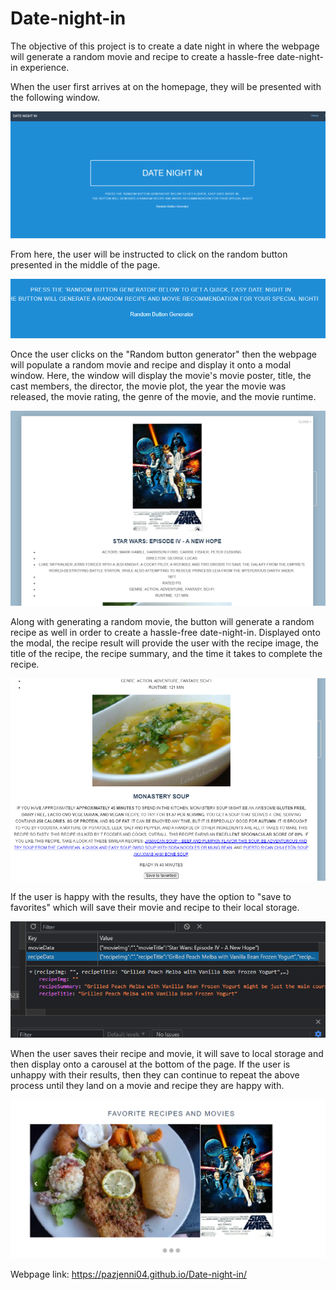 # Date-night-in
The objective of this project is to create a date night in where the webpage will generate a random movie and recipe to create a hassle-free date-night-in experience. 

When the user first arrives at on the homepage, they will be presented with the following window.

![The following image displays the viewport for the user when first directed onto the page](https://raw.githubusercontent.com/pazjenni04/Date-night-in/main/assets/images/home-page.PNG)

From here, the user will be instructed to click on the random button presented in the middle of the page.

![The following image displays the random button where the user needs to click in order to proceed with generating a movie and recipe](https://raw.githubusercontent.com/pazjenni04/Date-night-in/main/assets/images/random-button.PNG)

Once the user clicks on the "Random button generator" then the webpage will populate a random movie and recipe and display it onto a modal window.  Here, the window will display the movie's movie poster, title, the cast members, the director, the movie plot, the year the movie was released, the movie rating, the genre of the movie, and the movie runtime. 

![The following image displays the results of a generated movie](https://raw.githubusercontent.com/pazjenni04/Date-night-in/main/assets/images/movie-img.PNG)

Along with generating a random movie, the button will generate a random recipe as well in order to create a hassle-free date-night-in.  Displayed onto the modal, the recipe result will provide the user with the recipe image, the title of the recipe, the recipe summary, and the time it takes to complete the recipe.

![The following image displays the results of a generated recipe](https://raw.githubusercontent.com/pazjenni04/Date-night-in/main/assets/images/recipe-img.PNG)

If the user is happy with the results, they have the option to "save to favorites" which will save their movie and recipe to their local storage.

![The following image displays the local storage when the user clicks 'save to favorites'](https://raw.githubusercontent.com/pazjenni04/Date-night-in/main/assets/images/local-storage-img.PNG)

When the user saves their recipe and movie, it will save to local storage and then display onto a carousel at the bottom of the page.  If the user is unhappy with their results, then they can continue to repeat the above process until they land on a movie and recipe they are happy with.

![The following image displays the carousel](https://raw.githubusercontent.com/pazjenni04/Date-night-in/movierandom/assets/images/carousel-img.PNG)

Webpage link: https://pazjenni04.github.io/Date-night-in/
